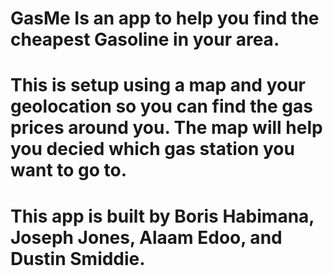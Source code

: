 # GasMe  Is an app to help you find the cheapest Gasoline in your area.

# This is setup using a map and your geolocation so you can find the gas prices around you.  The map will help you decied which gas station you want to go to.

#  This app is built by Boris Habimana, Joseph Jones, Alaam Edoo, and Dustin Smiddie.
